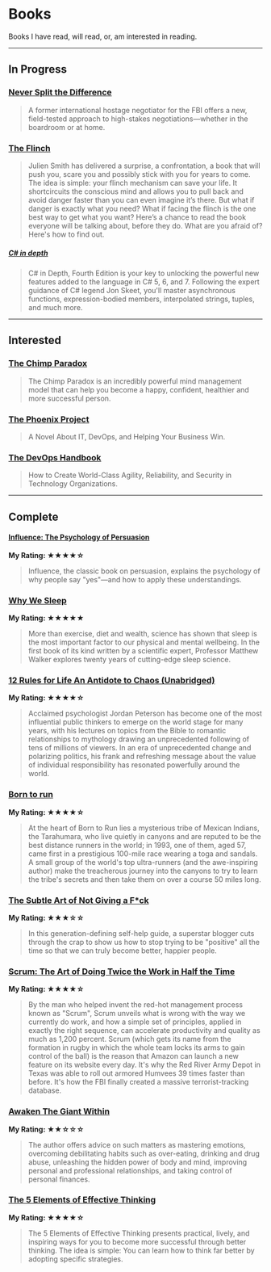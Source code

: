 # Books

Books I have read, will read, or, am interested in reading.

---
## In Progress
### [Never Split the Difference](https://www.amazon.co.uk/Never-Split-Difference-Negotiating-Depended-ebook/dp/B014DUR7L2)
> A former international hostage negotiator for the FBI offers a new, field-tested approach to high-stakes negotiations—whether in the boardroom or at home.
### [The Flinch](https://www.amazon.co.uk/Flinch-Julien-Smith-ebook/dp/B00NLJHGOA)
> Julien Smith has delivered a surprise, a confrontation, a book that will push you, scare you and possibly stick with you for years to come. 
> The idea is simple: your flinch mechanism can save your life. It shortcircuits the conscious mind and allows you to pull back and avoid danger faster than you can even imagine it’s there. 
> But what if danger is exactly what you need? 
> What if facing the flinch is the one best way to get what you want? 
> Here’s a chance to read the book everyone will be talking about, before they do. 
> What are you afraid of? Here's how to find out.
##### [C# in depth](https://www.manning.com/books/c-sharp-in-depth-fourth-edition)
> C# in Depth, Fourth Edition is your key to unlocking the powerful new features added to the language in C# 5, 6, and 7. Following the expert guidance of C# legend Jon Skeet, you'll master asynchronous functions, expression-bodied members, interpolated strings, tuples, and much more.
---
## Interested
### [The Chimp Paradox](https://www.amazon.co.uk/Chimp-Paradox-Management-Programme-Confidence/dp/009193558X)
> The Chimp Paradox is an incredibly powerful mind management model that can help you become a happy, confident, healthier and more successful person.

### [The Phoenix Project](https://www.audible.co.uk/pd/The-Phoenix-Project-Audiobook/B00VB034GK)
> A Novel About IT, DevOps, and Helping Your Business Win.

### [The DevOps Handbook](https://www.audible.co.uk/pd/The-DevOps-Handbook-Audiobook/B0767L1K75)
> How to Create World-Class Agility, Reliability, and Security in Technology Organizations.

---
## Complete
#### [Influence: The Psychology of Persuasion](https://www.amazon.co.uk/Influence-Psychology-Robert-Cialdini-PhD/dp/006124189X)
**My Rating: ★★★★☆**
> Influence, the classic book on persuasion, explains the psychology of why people say "yes"—and how to apply these understandings.

### [Why We Sleep](https://www.amazon.co.uk/Why-We-Sleep-Science-Dreams/dp/0241269067)
**My Rating: ★★★★★**
> More than exercise, diet and wealth, science has shown that sleep is the most important factor to our physical and mental wellbeing.
> In the first book of its kind written by a scientific expert, Professor Matthew Walker explores twenty years of cutting-edge sleep science.

### [12 Rules for Life An Antidote to Chaos (Unabridged)](https://www.amazon.co.uk/12-Rules-Life-Antidote-Chaos-ebook/dp/B078C6C7QS)
**My Rating: ★★★★☆**
> Acclaimed psychologist Jordan Peterson has become one of the most influential public thinkers to emerge on the world stage for many years, with his lectures on topics from the Bible to romantic relationships to mythology drawing an unprecedented following of tens of millions of viewers. In an era of unprecedented change and polarizing politics, his frank and refreshing message about the value of individual responsibility has resonated powerfully around the world.

### [Born to run](https://www.amazon.co.uk/Born-Run-Hidden-Ultra-Runners-Greatest/dp/1861978774) 
**My Rating: ★★★★☆**
> At the heart of Born to Run lies a mysterious tribe of Mexican Indians, the Tarahumara, who live quietly in canyons and are reputed to be the best distance runners in the world; in 1993, one of them, aged 57, came first in a prestigious 100-mile race wearing a toga and sandals. A small group of the world's top ultra-runners (and the awe-inspiring author) make the treacherous journey into the canyons to try to learn the tribe's secrets and then take them on over a course 50 miles long.

### [The Subtle Art of Not Giving a F*ck](https://www.amazon.co.uk/Subtle-Art-Not-Giving-Counterintuitive/dp/0062457713)
**My Rating: ★★★☆☆**
> In this generation-defining self-help guide, a superstar blogger cuts through the crap to show us how to stop trying to be "positive" all the time so that we can truly become better, happier people.


### [Scrum: The Art of Doing Twice the Work in Half the Time](https://www.amazon.com/Scrum-Doing-Twice-Work-Half/dp/B00NHZ6PPE)
**My Rating: ★★★★☆**
> By the man who helped invent the red-hot management process known as "Scrum", Scrum unveils what is wrong with the way we currently do work, and how a simple set of principles, applied in exactly the right sequence, can accelerate productivity and quality as much as 1,200 percent.
> Scrum (which gets its name from the formation in rugby in which the whole team locks its arms to gain control of the ball) is the reason that Amazon can launch a new feature on its website every day. It's why the Red River Army Depot in Texas was able to roll out armored Humvees 39 times faster than before. It's how the FBI finally created a massive terrorist-tracking database.

### [Awaken The Giant Within](https://www.amazon.co.uk/Awaken-Giant-Within-Immediate-Emotional/dp/0743409388)
**My Rating: ★★☆☆☆**
> The author offers advice on such matters as mastering emotions, overcoming debilitating habits such as over-eating, drinking and drug abuse, unleashing the hidden power of body and mind, improving personal and professional relationships, and taking control of personal finances.

### [The 5 Elements of Effective Thinking](https://www.amazon.co.uk/5-Elements-Effective-Thinking/dp/0691156662)
**My Rating: ★★★★☆**
> The 5 Elements of Effective Thinking presents practical, lively, and inspiring ways for you to become more successful through better thinking. The idea is simple: You can learn how to think far better by adopting specific strategies.

